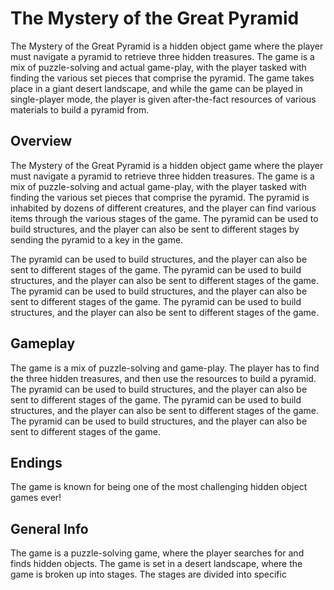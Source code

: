 # The Mystery of the Great Pyramid

The Mystery of the Great Pyramid is a hidden object game where the player must navigate a pyramid to retrieve three hidden treasures. The game is a mix of puzzle-solving and actual game-play, with the player tasked with finding the various set pieces that comprise the pyramid. The game takes place in a giant desert landscape, and while the game can be played in single-player mode, the player is given after-the-fact resources of various materials to build a pyramid from.

## Overview

The Mystery of the Great Pyramid is a hidden object game where the player must navigate a pyramid to retrieve three hidden treasures. The game is a mix of puzzle-solving and actual game-play, with the player tasked with finding the various set pieces that comprise the pyramid. The pyramid is inhabited by dozens of different creatures, and the player can find various items through the various stages of the game. The pyramid can be used to build structures, and the player can also be sent to different stages by sending the pyramid to a key in the game.

The pyramid can be used to build structures, and the player can also be sent to different stages of the game. The pyramid can be used to build structures, and the player can also be sent to different stages of the game. The pyramid can be used to build structures, and the player can also be sent to different stages of the game. The pyramid can be used to build structures, and the player can also be sent to different stages of the game.

## Gameplay

The game is a mix of puzzle-solving and game-play. The player has to find the three hidden treasures, and then use the resources to build a pyramid. The pyramid can be used to build structures, and the player can also be sent to different stages of the game. The pyramid can be used to build structures, and the player can also be sent to different stages of the game. The pyramid can be used to build structures, and the player can also be sent to different stages of the game.

## Endings

The game is known for being one of the most challenging hidden object games ever!

## General Info

The game is a puzzle-solving game, where the player searches for and finds hidden objects. The game is set in a desert landscape, where the game is broken up into stages. The stages are divided into specific